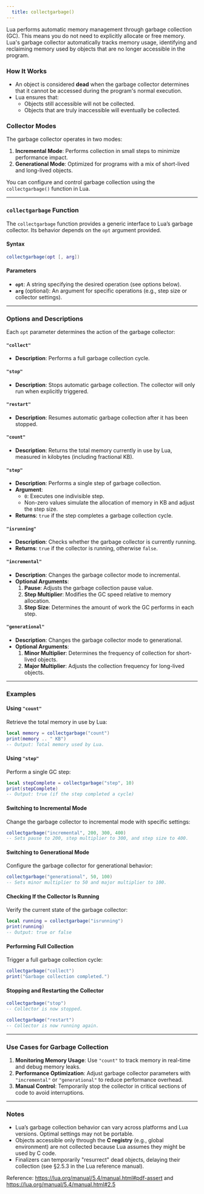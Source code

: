 ```yaml
---
  title: collectgarbage()
---
```


Lua performs automatic memory management through garbage collection (GC). This means you do not need to explicitly allocate or free memory. Lua's garbage collector automatically tracks memory usage, identifying and reclaiming memory used by objects that are no longer accessible in the program.

### How It Works

- An object is considered **dead** when the garbage collector determines that it cannot be accessed during the program's normal execution.  
- Lua ensures that:
  - Objects still accessible will not be collected.
  - Objects that are truly inaccessible will eventually be collected.  

### Collector Modes

The garbage collector operates in two modes:  
1. **Incremental Mode**: Performs collection in small steps to minimize performance impact.  
2. **Generational Mode**: Optimized for programs with a mix of short-lived and long-lived objects.

You can configure and control garbage collection using the `collectgarbage()` function in Lua.

---

### `collectgarbage` Function

The `collectgarbage` function provides a generic interface to Lua’s garbage collector. Its behavior depends on the `opt` argument provided.  

#### Syntax  
```lua
collectgarbage(opt [, arg])
```

#### Parameters  
- **`opt`**: A string specifying the desired operation (see options below).  
- **`arg`** (optional): An argument for specific operations (e.g., step size or collector settings).  

---

### Options and Descriptions  

Each `opt` parameter determines the action of the garbage collector:  

#### `"collect"`  
- **Description**: Performs a full garbage collection cycle.  

#### `"stop"`  
- **Description**: Stops automatic garbage collection. The collector will only run when explicitly triggered.  

#### `"restart"`  
- **Description**: Resumes automatic garbage collection after it has been stopped.  

#### `"count"`  
- **Description**: Returns the total memory currently in use by Lua, measured in kilobytes (including fractional KB).  

#### `"step"`  
- **Description**: Performs a single step of garbage collection.  
- **Argument**:  
  - `0`: Executes one indivisible step.  
  - Non-zero values simulate the allocation of memory in KB and adjust the step size.  
- **Returns**: `true` if the step completes a garbage collection cycle.  

#### `"isrunning"`  
- **Description**: Checks whether the garbage collector is currently running.  
- **Returns**: `true` if the collector is running, otherwise `false`.  

#### `"incremental"`  
- **Description**: Changes the garbage collector mode to incremental.  
- **Optional Arguments**:  
  1. **Pause**: Adjusts the garbage collection pause value.  
  2. **Step Multiplier**: Modifies the GC speed relative to memory allocation.  
  3. **Step Size**: Determines the amount of work the GC performs in each step.  

#### `"generational"`  
- **Description**: Changes the garbage collector mode to generational.  
- **Optional Arguments**:  
  1. **Minor Multiplier**: Determines the frequency of collection for short-lived objects.  
  2. **Major Multiplier**: Adjusts the collection frequency for long-lived objects.  

---

### Examples  

#### Using `"count"`  
Retrieve the total memory in use by Lua:  
```lua
local memory = collectgarbage("count")
print(memory .. " KB")
-- Output: Total memory used by Lua.
```

#### Using `"step"`  
Perform a single GC step:  
```lua
local stepComplete = collectgarbage("step", 10)
print(stepComplete)
-- Output: true (if the step completed a cycle)
```

#### Switching to Incremental Mode  
Change the garbage collector to incremental mode with specific settings:  
```lua
collectgarbage("incremental", 200, 300, 400)
-- Sets pause to 200, step multiplier to 300, and step size to 400.
```

#### Switching to Generational Mode  
Configure the garbage collector for generational behavior:  
```lua
collectgarbage("generational", 50, 100)
-- Sets minor multiplier to 50 and major multiplier to 100.
```

#### Checking If the Collector Is Running  
Verify the current state of the garbage collector:  
```lua
local running = collectgarbage("isrunning")
print(running)
-- Output: true or false
```

#### Performing Full Collection  
Trigger a full garbage collection cycle:  
```lua
collectgarbage("collect")
print("Garbage collection completed.")
```

#### Stopping and Restarting the Collector  
```lua
collectgarbage("stop")
-- Collector is now stopped.

collectgarbage("restart")
-- Collector is now running again.
```

---

### Use Cases for Garbage Collection  

1. **Monitoring Memory Usage**: Use `"count"` to track memory in real-time and debug memory leaks.  
2. **Performance Optimization**: Adjust garbage collector parameters with `"incremental"` or `"generational"` to reduce performance overhead.  
3. **Manual Control**: Temporarily stop the collector in critical sections of code to avoid interruptions.  

---

### Notes  

- Lua’s garbage collection behavior can vary across platforms and Lua versions. Optimal settings may not be portable.  
- Objects accessible only through the **C registry** (e.g., global environment) are not collected because Lua assumes they might be used by C code.  
- Finalizers can temporarily "resurrect" dead objects, delaying their collection (see §2.5.3 in the Lua reference manual).  

Reference: https://lua.org/manual/5.4/manual.html#pdf-assert and https://lua.org/manual/5.4/manual.html#2.5